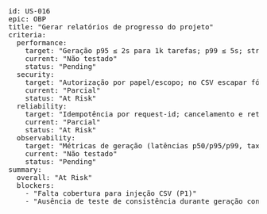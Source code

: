 <pre>
id: US-016
epic: OBP
title: "Gerar relatórios de progresso do projeto"
criteria:
  performance:
    target: "Geração p95 ≤ 2s para 1k tarefas; p99 ≤ 5s; stream de download inicia ≤ 1s; CSV gerado em streaming"
    current: "Não testado"
    status: "Pending"
  security:
    target: "Autorização por papel/escopo; no CSV escapar fórmulas (=,+,-,@); PDF sem conteúdo ativo; URLs de download assinadas e com expiração"
    current: "Parcial"
    status: "At Risk"
  reliability:
    target: "Idempotência por request-id; cancelamento e retry com backoff; snapshot consistente do estado; limites de tamanho e paginação interna"
    current: "Parcial"
    status: "At Risk"
  observability:
    target: "Métricas de geração (latências p50/p95/p99, taxa de erro, bytes/s); logs com trace-id e project-id; eventos report_generated/failed"
    current: "Não testado"
    status: "Pending"
summary:
  overall: "At Risk"
  blockers:
    - "Falta cobertura para injeção CSV (P1)"
    - "Ausência de teste de consistência durante geração concorrente (P2)"
</pre>
